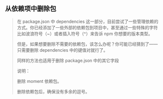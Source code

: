 ## 从依赖项中删除包

> 在 package.json 中 dependencies 这一部分，目前尝试了一些管理依赖的方式。你已经添加了一些外部的依赖包到项目中，甚至通过一些特殊的字符比如波浪符号（~）或者插入符号（^）来告诉 npm 你想要的版本类型。
>
> 但是，如果想要删除不需要的依赖包，该怎么办呢？你可能已经猜到了——只需要删除 dependencies 中的键值对就行了。
>
> 同样的方法也适用于删除 package.json 中的其它字段
>
> 说明：
>
> 删除 moment 依赖包。
>
> 删除依赖包后，确保没有多余的逗号。